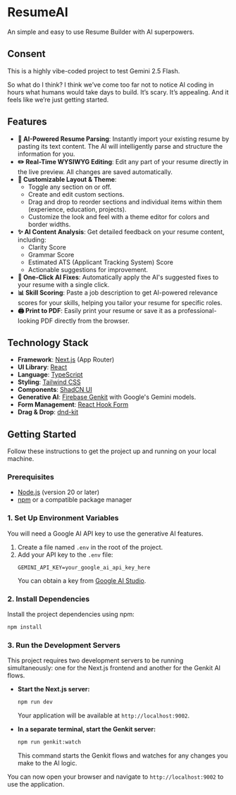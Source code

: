# ResumeAI

An simple and easy to use Resume Builder with AI superpowers.

## Consent

This is a highly vibe-coded project to test Gemini 2.5 Flash.

So what do I think?
I think we’ve come too far not to notice AI coding in hours what humans would take days to build.
It’s scary.
It’s appealing.
And it feels like we’re just getting started.

## Features

- **📄 AI-Powered Resume Parsing**: Instantly import your existing resume by pasting its text content. The AI will intelligently parse and structure the information for you.
- **✏️ Real-Time WYSIWYG Editing**: Edit any part of your resume directly in the live preview. All changes are saved automatically.
- **🎨 Customizable Layout & Theme**:
    - Toggle any section on or off.
    - Create and edit custom sections.
    - Drag and drop to reorder sections and individual items within them (experience, education, projects).
    - Customize the look and feel with a theme editor for colors and border widths.
- **✨ AI Content Analysis**: Get detailed feedback on your resume content, including:
    - Clarity Score
    - Grammar Score
    - Estimated ATS (Applicant Tracking System) Score
    - Actionable suggestions for improvement.
- **🤖 One-Click AI Fixes**: Automatically apply the AI's suggested fixes to your resume with a single click.
- **📊 Skill Scoring**: Paste a job description to get AI-powered relevance scores for your skills, helping you tailor your resume for specific roles.
- **🖨️ Print to PDF**: Easily print your resume or save it as a professional-looking PDF directly from the browser.

## Technology Stack

- **Framework**: [Next.js](https://nextjs.org/) (App Router)
- **UI Library**: [React](https://reactjs.org/)
- **Language**: [TypeScript](https://www.typescriptlang.org/)
- **Styling**: [Tailwind CSS](https://tailwindcss.com/)
- **Components**: [ShadCN UI](https://ui.shadcn.com/)
- **Generative AI**: [Firebase Genkit](https://firebase.google.com/docs/genkit) with Google's Gemini models.
- **Form Management**: [React Hook Form](https://react-hook-form.com/)
- **Drag & Drop**: [dnd-kit](https://dndkit.com/)

## Getting Started

Follow these instructions to get the project up and running on your local machine.

### Prerequisites

- [Node.js](https://nodejs.org/en/) (version 20 or later)
- [npm](https://www.npmjs.com/) or a compatible package manager

### 1. Set Up Environment Variables

You will need a Google AI API key to use the generative AI features.

1.  Create a file named `.env` in the root of the project.
2.  Add your API key to the `.env` file:
    ```
    GEMINI_API_KEY=your_google_ai_api_key_here
    ```
    You can obtain a key from [Google AI Studio](https://aistudio.google.com/app/apikey).

### 2. Install Dependencies

Install the project dependencies using npm:

```bash
npm install
```

### 3. Run the Development Servers

This project requires two development servers to be running simultaneously: one for the Next.js frontend and another for the Genkit AI flows.

- **Start the Next.js server:**
  ```bash
  npm run dev
  ```
  Your application will be available at `http://localhost:9002`.

- **In a separate terminal, start the Genkit server:**
  ```bash
  npm run genkit:watch
  ```
  This command starts the Genkit flows and watches for any changes you make to the AI logic.

You can now open your browser and navigate to `http://localhost:9002` to use the application.
